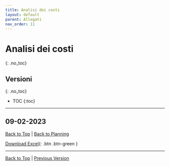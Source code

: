 ```yaml
---
title: Analisi dei costi
layout: default
parent: Allegati
nav_order: 11
---
```


# Analisi dei costi
{: .no_toc}

## Versioni
{: .no_toc}

- TOC
{:toc}

---

## 09-02-2023
[Back to Top](#top) |
[Back to Planning](/pm/2-planning#analisi-dei-costi)

[Download Excel](/pm/resources/tables/cost-analysis-2023-02-09.xlsx){: .btn .btn-green }

---

[Back to Top](#top) |
[Previous Version](#09-02-2023)
